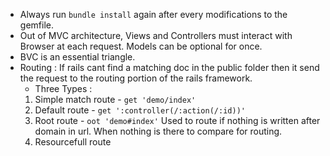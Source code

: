 - Always run `bundle install` again after every modifications to the gemfile.
- Out of MVC architecture, Views and Controllers must interact with Browser at each request. Models can be optional for once.
- BVC is an essential triangle.
- Routing : If rails cant find a matching doc in the public folder then it send the request to the routing portion of the rails framework.
  - Three Types : 
   1. Simple match route - `get 'demo/index'`
   2. Default route - `get ':controller(/:action(/:id))'`
   3. Root route - `oot 'demo#index'` Used to route if nothing is written after domain in url. When nothing is there to compare for routing.
   4. Resourcefull route